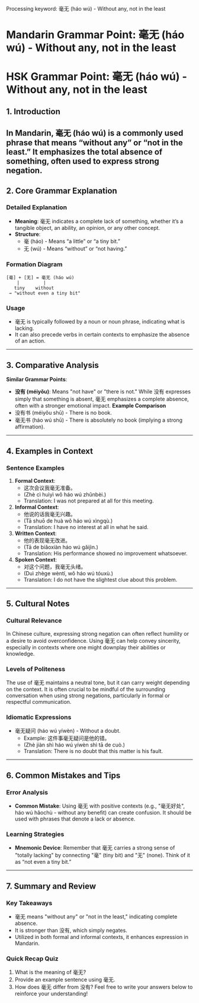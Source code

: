 Processing keyword: 毫无 (háo wú) - Without any, not in the least
# Mandarin Grammar Point: 毫无 (háo wú) - Without any, not in the least
# HSK Grammar Point: 毫无 (háo wú) - Without any, not in the least
## 1. Introduction
In Mandarin, 毫无 (háo wú) is a commonly used phrase that means “without any” or “not in the least.” It emphasizes the total absence of something, often used to express strong negation.
---
## 2. Core Grammar Explanation
### Detailed Explanation
- **Meaning**: 毫无 indicates a complete lack of something, whether it’s a tangible object, an ability, an opinion, or any other concept.
- **Structure**: 
  - 毫 (háo) - Means “a little” or “a tiny bit.”
  - 无 (wú) - Means “without” or “not having.”
### Formation Diagram
```
[毫] + [无] = 毫无 (háo wú)
    |         |
   tiny    without
 → "without even a tiny bit"
```
### Usage
- 毫无 is typically followed by a noun or noun phrase, indicating what is lacking.
- It can also precede verbs in certain contexts to emphasize the absence of an action.
---
## 3. Comparative Analysis
**Similar Grammar Points**:
- **没有 (méiyǒu)**: Means "not have" or "there is not." While 没有 expresses simply that something is absent, 毫无 emphasizes a complete absence, often with a stronger emotional impact. 
**Example Comparison**
- 没有书 (méiyǒu shū) - There is no book.
- 毫无书 (háo wú shū) - There is absolutely no book (implying a strong affirmation).
---
## 4. Examples in Context
### Sentence Examples
1. **Formal Context**: 
   - 这次会议我毫无准备。
   - (Zhè cì huìyì wǒ háo wú zhǔnbèi.)
   - Translation: I was not prepared at all for this meeting.
2. **Informal Context**:
   - 他说的话我毫无兴趣。
   - (Tā shuō de huà wǒ háo wú xìngqù.)
   - Translation: I have no interest at all in what he said.
3. **Written Context**:
   - 他的表现毫无改进。
   - (Tā de biǎoxiàn háo wú gǎijìn.)
   - Translation: His performance showed no improvement whatsoever.
4. **Spoken Context**:
   - 对这个问题，我毫无头绪。
   - (Duì zhège wèntí, wǒ háo wú tóuxù.)
   - Translation: I do not have the slightest clue about this problem.
---
## 5. Cultural Notes
### Cultural Relevance
In Chinese culture, expressing strong negation can often reflect humility or a desire to avoid overconfidence. Using 毫无 can help convey sincerity, especially in contexts where one might downplay their abilities or knowledge.
### Levels of Politeness
The use of 毫无 maintains a neutral tone, but it can carry weight depending on the context. It is often crucial to be mindful of the surrounding conversation when using strong negations, particularly in formal or respectful communication.
### Idiomatic Expressions
- 毫无疑问 (háo wú yíwèn) - Without a doubt.
  - Example: 这件事毫无疑问是他的错。
  - (Zhè jiàn shì háo wú yíwèn shì tā de cuò.)
  - Translation: There is no doubt that this matter is his fault.
---
## 6. Common Mistakes and Tips
### Error Analysis
- **Common Mistake**: Using 毫无 with positive contexts (e.g., "毫无好处", háo wú hǎochù - without any benefit) can create confusion. It should be used with phrases that denote a lack or absence.
  
### Learning Strategies
- **Mnemonic Device**: Remember that 毫无 carries a strong sense of "totally lacking" by connecting "毫" (tiny bit) and "无" (none). Think of it as “not even a tiny bit.”
---
## 7. Summary and Review
### Key Takeaways
- 毫无 means "without any" or "not in the least," indicating complete absence.
- It is stronger than 没有, which simply negates.
- Utilized in both formal and informal contexts, it enhances expression in Mandarin.
### Quick Recap Quiz
1. What is the meaning of 毫无?
2. Provide an example sentence using 毫无.
3. How does 毫无 differ from 没有?
Feel free to write your answers below to reinforce your understanding!
